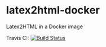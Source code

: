 # latex2html-docker
Latex2HTML in a Docker image

Travis CI: [![Build Status](https://travis-ci.org/ocramz/latex2html-docker.svg?branch=master)](https://travis-ci.org/ocramz/latex2html-docker)
